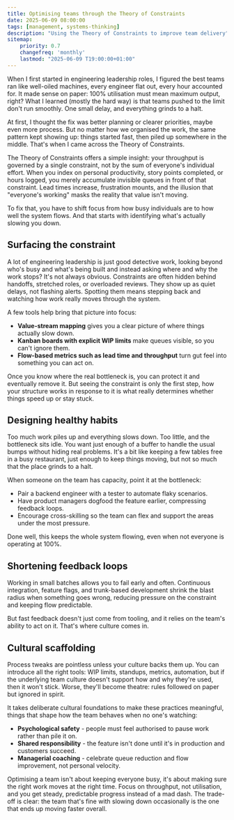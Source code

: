 ```yaml
---
title: Optimising teams through the Theory of Constraints
date: 2025-06-09 08:00:00
tags: [management, systems-thinking]
description: "Using the Theory of Constraints to improve team delivery"
sitemap:
    priority: 0.7
    changefreq: 'monthly'
    lastmod: "2025-06-09 T19:00:00+01:00"
---
```

When I first started in engineering leadership roles, I figured the best teams ran like well-oiled machines, every engineer flat out, every hour accounted for. It made sense on paper: 100% utilisation must mean maximum output, right? What I learned (mostly the hard way) is that teams pushed to the limit don't run smoothly. One small delay, and everything grinds to a halt.

At first, I thought the fix was better planning or clearer priorities, maybe even more process. But no matter how we organised the work, the same pattern kept showing up: things started fast, then piled up somewhere in the middle. That's when I came across the Theory of Constraints.

The Theory of Constraints offers a simple insight: your throughput is governed by a single constraint, not by the sum of everyone's individual effort. When you index on personal productivity, story points completed, or hours logged, you merely accumulate invisible queues in front of that constraint. Lead times increase, frustration mounts, and the illusion that "everyone's working" masks the reality that value isn't moving.

To fix that, you have to shift focus from how busy individuals are to how well the system flows. And that starts with identifying what's actually slowing you down.

## Surfacing the constraint
A lot of engineering leadership is just good detective work, looking beyond who's busy and what's being built and instead asking where and why the work stops? It's not always obvious. Constraints are often hidden behind handoffs, stretched roles, or overloaded reviews. They show up as quiet delays, not flashing alerts. Spotting them means stepping back and watching how work really moves through the system.

A few tools help bring that picture into focus:

- **Value-stream mapping** gives you a clear picture of where things actually slow down.
- **Kanban boards with explicit WIP limits** make queues visible, so you can't ignore them.
- **Flow-based metrics such as lead time and throughput** turn gut feel into something you can act on.

Once you know where the real bottleneck is, you can protect it and eventually remove it. But seeing the constraint is only the first step, how your structure works in response to it is what really determines whether things speed up or stay stuck.

## Designing healthy habits
Too much work piles up and everything slows down. Too little, and the bottleneck sits idle. You want just enough of a buffer to handle the usual bumps without hiding real problems. It's a bit like keeping a few tables free in a busy restaurant, just enough to keep things moving, but not so much that the place grinds to a halt.

When someone on the team has capacity, point it at the bottleneck:

- Pair a backend engineer with a tester to automate flaky scenarios.
- Have product managers dogfood the feature earlier, compressing feedback loops.
- Encourage cross-skilling so the team can flex and support the areas under the most pressure.

Done well, this keeps the whole system flowing, even when not everyone is operating at 100%.

## Shortening feedback loops
Working in small batches allows you to fail early and often. Continuous integration, feature flags, and trunk-based development shrink the blast radius when something goes wrong, reducing pressure on the constraint and keeping flow predictable.

But fast feedback doesn't just come from tooling, and it relies on the team's ability to act on it. That's where culture comes in.

## Cultural scaffolding
Process tweaks are pointless unless your culture backs them up. You can introduce all the right tools: WIP limits, standups, metrics, automation, but if the underlying team culture doesn't support how and why they're used, then it won't stick. Worse, they'll become theatre: rules followed on paper but ignored in spirit.

It takes deliberate cultural foundations to make these practices meaningful, things that shape how the team behaves when no one's watching:

- **Psychological safety** - people must feel authorised to pause work rather than pile it on.
- **Shared responsibility** - the feature isn't done until it's in production and customers succeed.
- **Managerial coaching** - celebrate queue reduction and flow improvement, not personal velocity.

Optimising a team isn't about keeping everyone busy, it's about making sure the right work moves at the right time. Focus on throughput, not utilisation, and you get steady, predictable progress instead of a mad dash. The trade-off is clear: the team that's fine with slowing down occasionally is the one that ends up moving faster overall.
